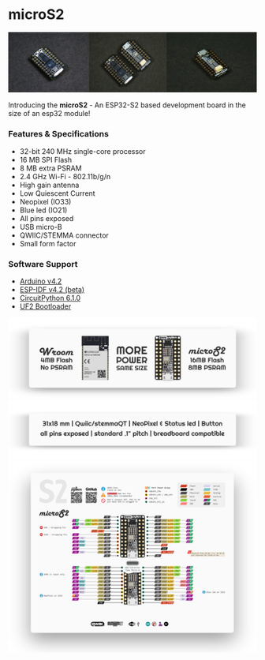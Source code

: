 # microS2

![microS2-img](docs/microS2-img.png)

Introducing the **microS2** - An ESP32-S2 based development board in the size of an esp32 module!

### Features & Specifications
 - 32-bit 240 MHz single-core processor
 - 16 MB SPI Flash
 - 8 MB extra PSRAM
 - 2.4 GHz Wi-Fi - 802.11b/g/n
 - High gain antenna
 - Low Quiescent Current
 - Neopixel (IO33)
 - Blue led (IO21)
 - All pins exposed
 - USB micro-B
 - QWIIC/STEMMA connector
 - Small form factor

### Software Support
- [Arduino v4.2](https://github.com/espressif/arduino-esp32/tree/esp32s2)
- [ESP-IDF v4.2 (beta)](https://github.com/espressif/esp-idf)
- [CircuitPython 6.1.0](https://circuitpython.org/board/microdev_micro_s2/)
- [UF2 Bootloader](https://github.com/adafruit/tinyuf2/tree/master/ports/esp32s2)

![microS2-Wroom](docs/microS2-wroom.png)
![microS2-Features](docs/microS2-features.png)
![microS2-Pinout](docs/microS2-pin-fade.png)
